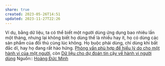 ```yaml
---
share: true
created: 2023-05-26T14:51
updated: 2023-11-27T22:26
---
```

Ví dụ, bằng dữ liệu, ta có thể biết một người dùng ứng dụng bao nhiêu lần một tháng, nhưng lại không biết họ dùng thế là nhiều hay ít, họ có dùng các sản phẩm của đối thủ cùng lúc không. Họ buộc phải dùng, chỉ dùng khi bất đắc dĩ, hay họ đang rất hào hứng. [Phỏng vấn phù hợp để hiểu lý do cho một hành vi của một người](./Ph%E1%BB%8Fng%20v%E1%BA%A5n/Ph%E1%BB%8Fng%20v%E1%BA%A5n%20ph%C3%B9%20h%E1%BB%A3p%20%C4%91%E1%BB%83%20hi%E1%BB%83u%20l%C3%BD%20do%20cho%20m%E1%BB%99t%20h%C3%A0nh%20vi%20c%E1%BB%A7a%20m%E1%BB%99t%20ng%C6%B0%E1%BB%9Di.md), còn [Dữ liệu cho dự đoán tin cậy về hành vi người dùng](./D%E1%BB%AF%20li%E1%BB%87u%20cho%20d%E1%BB%B1%20%C4%91o%C3%A1n%20tin%20c%E1%BA%ADy%20v%E1%BB%81%20h%C3%A0nh%20vi%20ng%C6%B0%E1%BB%9Di%20d%C3%B9ng.md)
Nguồn:: [Hoàng Đức Minh](../../../../%CE%9E%20Ngu%E1%BB%93n/Qu%E1%BA%A3n%20l%C3%BD%20d%E1%BB%B1%20%C3%A1n,%20ph%C3%A1t%20tri%E1%BB%83n%20s%E1%BA%A3n%20ph%E1%BA%A9m,%20x%C3%A2y%20d%E1%BB%B1ng%20t%E1%BB%95%20ch%E1%BB%A9c/Ho%C3%A0ng%20%C4%90%E1%BB%A9c%20Minh.md)
